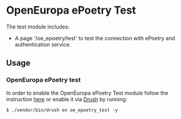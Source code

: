 # OpenEuropa ePoetry Test

The test module includes:

- A page '/oe_epoetry/test' to test the connection with ePoetry and authentication service. 

## Usage

### OpenEuropa ePoetry test

In order to enable the OpenEuropa ePoetry Test module follow the instruction [here][1] or enable it via [Drush][2]
by running:

```
$ ./vendor/bin/drush en oe_epoetry_test -y
```

[1]: https://www.drupal.org/docs/8/extending-drupal-8/installing-drupal-8-modules
[2]: https://www.drush.org/
